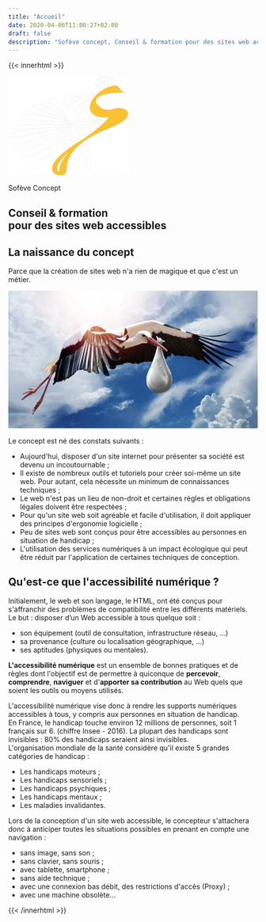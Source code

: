 ```yaml
---
title: "Accueil"
date: 2020-04-06T11:00:27+02:00
draft: false
description: "Sofève concept, Conseil & formation pour des sites web accessibles"
---
```




{{< innerhtml >}}
<section id="accueil">
			<div class="titre">
			    <img src="/images/logo-sofeve-concept-bicolore.png" alt="Logo Sofève Concept">
			    <p><span class="sr-only">S</span>ofève <span class="gold">C</span>oncept</p>
			</div>
			<h1>Conseil & formation <br>pour des sites web <span class="gold trait">accessibles</span></h1>
</section>

<section class="container">

<h2>La naissance du concept</h2>
<p class="intro">Parce que la création de sites web n'a rien de magique et que c'est un métier.</p>
     <img src="/images/naissance.jpg" alt="" class="img-fluid shadow float-left f-30p">
<div>
    <p>Le concept est né des constats suivants : </p>
    <ul class="coche">
    <li>Aujourd'hui, disposer d'un site internet pour présenter sa société est devenu un incoutournable ;</li>
    <li>Il existe de nombreux outils et tutoriels pour créer soi-même un site web. Pour autant, cela nécessite un minimum de connaissances techniques ;</li>
    <li>Le web n'est pas un lieu de non-droit et certaines règles et obligations légales doivent être respectées ; </li>
    <li>Pour qu'un site web soit agréable et facile d'utilisation, il doit appliquer des principes d'ergonomie logicielle ; </li>
    <li>Peu de sites web sont conçus pour être accessibles au personnes en situation de handicap ; </li>
    <li>L'utilisation des services numériques à un impact écologique qui peut être réduit par l'application de certaines techniques de conception.</li>
    </ul>
</div>


<h2>Qu'est-ce que l'accessibilité numérique ?</h2>

<p>Initialement, le web et son langage, le HTML, ont été conçus pour s'affranchir des problèmes de compatibilité entre les différents matériels.
<br>Le but : disposer d’un Web accessible à tous quelque soit :</p>
<ul class="doubleFleche">
  <li>son équipement (outil de consultation, infrastructure réseau, …)</li>
  <li>sa provenance (culture ou localisation géographique, …)</li>
  <li>ses aptitudes (physiques ou mentales).</li>
</ul>

<p><strong>L'accessibilité numérique</strong> est un ensemble de bonnes pratiques et de règles dont l'objectif est de permettre à quiconque de <strong>percevoir</strong>, <strong>comprendre</strong>, <strong>naviguer</strong> et d'<strong>apporter sa contribution</strong> au Web quels que soient les outils ou moyens utilisés.</p>



<p>L'accessibilité numérique vise donc à rendre les supports numériques accessibles à tous, y compris aux personnes en situation de handicap.<br>
En France, le handicap touche environ 12 millions de personnes, soit 1 français sur 6. (chiffre Insee - 2016). La plupart des handicaps sont invisibles : 80% des handicaps seraient ainsi invisibles.<br>
L'organisation mondiale de la santé considère qu'il existe 5 grandes catégories de handicap :</p>
<ul class="coche">
<li>Les handicaps moteurs ;</li>
<li>Les handicaps sensoriels ;</li>
<li>Les handicaps psychiques ;</li>
<li>Les handicaps mentaux ;</li>
<li>Les maladies invalidantes.</li>
</ul>

<p>Lors de la conception d'un site web accessible, le concepteur s'attachera donc à anticiper toutes les situations possibles en prenant en compte une navigation : </p>
<ul class="doubleFleche">
<li>sans image, sans son ;</li>
<li>sans clavier, sans souris ;</li>
<li>avec tablette, smartphone ;</li>
<li>sans aide technique ;</li>
<li>avec une connexion bas débit, des restrictions d'accès (Proxy) ;</li>
<li>avec une machine obsolète...</li>
</ul>



</section>


{{< /innerhtml >}}